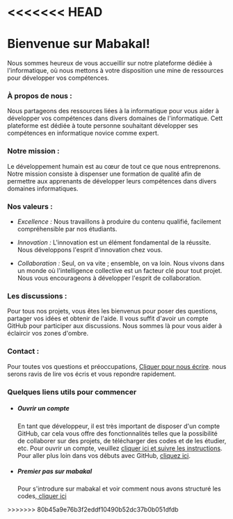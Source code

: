 <<<<<<< HEAD
=======
<h1>Bienvenue sur Mabakal!</h1>
<p>
   Nous sommes heureux de vous accueillir sur notre plateforme dédiée à l'informatique, où nous mettons à votre disposition une mine de ressources pour développer vos compétences.
</p>
<h3>À propos de nous :</h3>
<p>
   Nous partageons des ressources liées à la informatique pour vous aider à développer vos compétences dans divers domaines de l'informatique. Cett plateforme est dédiée à toute personne souhaitant développer ses compétences en informatique novice comme expert.
</p>
<h3>
   Notre mission :
</h3>
<p>
   Le développement humain est au cœur de tout ce que nous entreprenons. Notre mission consiste à dispenser une formation de qualité afin de permettre aux apprenants de développer leurs compétences dans divers domaines informatiques.
</p>

<h3>
   Nos valeurs :
</h3>
<p>
   <div>
      <ul>
         <li>
            <p><em> Excellence :</em> Nous travaillons à produire du contenu qualifié, facilement compréhensible par nos étudiants.</p>
         </li>
         <li>
            <p> <em> Innovation :</em> L'innovation est un élément fondamental de la réussite. Nous développons l'esprit d'innovation chez vous.</p>
         </li>
         <li>
            <p> <em> Collaboration :</em>
               Seul, on va vite ; ensemble, on va loin. Nous vivons dans un monde où l'intelligence collective est un facteur clé pour tout projet. Nous vous encourageons à développer l'esprit de collaboration.
            </p>
         </li>
      </ul>
   </div>
</p>

<h3>
   Les discussions :
</h3>
<p>
   Pour tous nos projets, vous êtes les bienvenus pour poser des questions, partager vos idées et obtenir de l'aide. Il vous suffit d'avoir un compte GitHub pour participer aux discussions. Nous sommes là pour vous aider à éclaircir vos zones d'ombre.
</p>
<h3>
   Contact :
</h3>
<p>
   Pour toutes vos questions et préoccupations, <a href="mailto:badjodibe@gmail.com">Cliquer pour nous écrire</a>. nous serons ravis de lire vos écris et vous repondre rapidement.
</p>
<h3>Quelques liens utils pour commencer</h3>
<p>
   <ul>
      <li>
         <h5>Ouvrir un compte</h5>
         <p>En tant que développeur, il est très important de disposer d'un compte GitHub, car cela vous offre des fonctionnalités telles que la possibilité de collaborer sur des projets, de télécharger des codes et de les étudier, etc. Pour ouvrir un compte, veuillez <a href="https://github.com/" target="_blank">cliquer ici et suivre les instructions</a>. Pour aller plus loin dans vos débuts avec GitHub, <a href="https://docs.github.com/fr/get-started/onboarding/getting-started-with-your-github-account" target="_blank">cliquez ici</a>.
      </li>
      <li>
         <h5>Premier pas sur mabakal</h5>
         <p> Pour s'introdure sur mabakal et voir comment nous avons structuré les codes,<a href = "https://github.com/mabakal/.github/blob/main/profile/introduction.md" target="_blank"> cliquer ici</a> </p> </p>
      </li>
   </ul>
</p>
>>>>>>> 80b45a9e76b3f2eddf10490b52dc37b0b051dfdb

